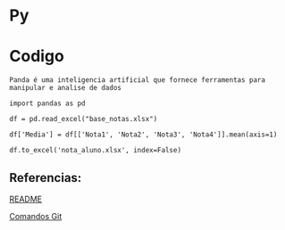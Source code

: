 # Py
# Codigo
`Panda é uma inteligencia artificial que fornece ferramentas para manipular e analise de dados`

```
import pandas as pd

df = pd.read_excel("base_notas.xlsx")

df['Media'] = df[['Nota1', 'Nota2', 'Nota3', 'Nota4']].mean(axis=1)

df.to_excel('nota_aluno.xlsx', index=False)

```









## Referencias:
[README](README.md)

[Comandos Git](ComandosGit.md)
